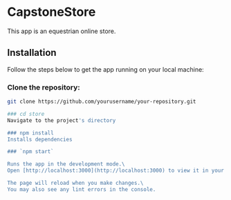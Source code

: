 # CapstoneStore

This app is an equestrian online store.

## Installation 

Follow the steps below to get the app running on your local machine:

### Clone the repository:

   ```bash
   git clone https://github.com/yourusername/your-repository.git

### cd store
Navigate to the project's directory

### npm install 
Installs dependencies 

### `npm start`

Runs the app in the development mode.\
Open [http://localhost:3000](http://localhost:3000) to view it in your browser.

The page will reload when you make changes.\
You may also see any lint errors in the console.

